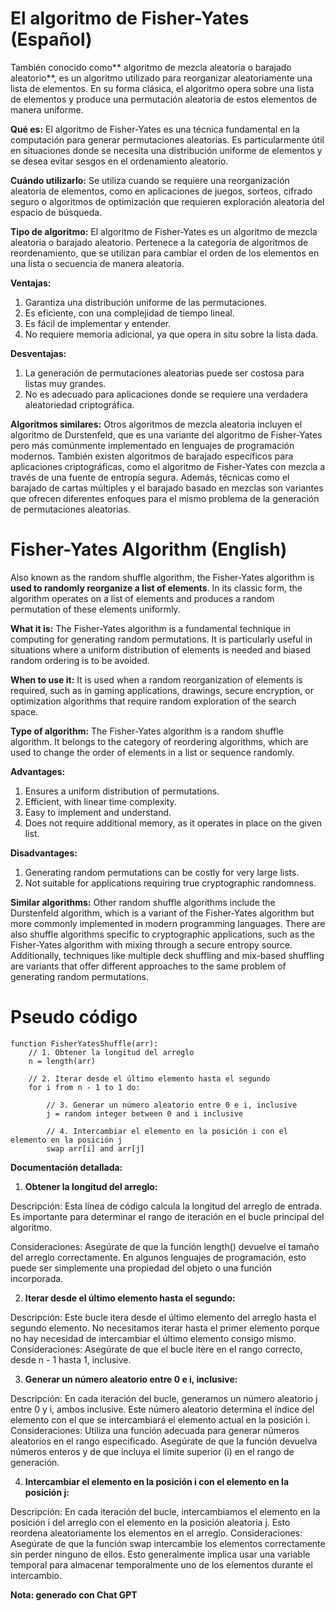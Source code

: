 # El algoritmo de Fisher-Yates (Español)
También conocido como** algoritmo de mezcla aleatoria o barajado aleatorio**, es un algoritmo utilizado para reorganizar aleatoriamente una lista de elementos. En su forma clásica, el algoritmo opera sobre una lista de elementos y produce una permutación aleatoria de estos elementos de manera uniforme.

**Qué es:** El algoritmo de Fisher-Yates es una técnica fundamental en la computación para generar permutaciones aleatorias. Es particularmente útil en situaciones donde se necesita una distribución uniforme de elementos y se desea evitar sesgos en el ordenamiento aleatorio.

**Cuándo utilizarlo:** Se utiliza cuando se requiere una reorganización aleatoria de elementos, como en aplicaciones de juegos, sorteos, cifrado seguro o algoritmos de optimización que requieren exploración aleatoria del espacio de búsqueda.

**Tipo de algoritmo:** El algoritmo de Fisher-Yates es un algoritmo de mezcla aleatoria o barajado aleatorio. Pertenece a la categoría de algoritmos de reordenamiento, que se utilizan para cambiar el orden de los elementos en una lista o secuencia de manera aleatoria.

**Ventajas:**

1. Garantiza una distribución uniforme de las permutaciones.
2. Es eficiente, con una complejidad de tiempo lineal.
3. Es fácil de implementar y entender.
4. No requiere memoria adicional, ya que opera in situ sobre la lista dada.

**Desventajas:**

1. La generación de permutaciones aleatorias puede ser costosa para listas muy grandes.
2. No es adecuado para aplicaciones donde se requiere una verdadera aleatoriedad criptográfica.

**Algoritmos similares:** Otros algoritmos de mezcla aleatoria incluyen el algoritmo de Durstenfeld, que es una variante del algoritmo de Fisher-Yates pero más comúnmente implementado en lenguajes de programación modernos. También existen algoritmos de barajado específicos para aplicaciones criptográficas, como el algoritmo de Fisher-Yates con mezcla a través de una fuente de entropía segura. Además, técnicas como el barajado de cartas múltiples y el barajado basado en mezclas son variantes que ofrecen diferentes enfoques para el mismo problema de la generación de permutaciones aleatorias.



# Fisher-Yates Algorithm (English)
Also known as the random shuffle algorithm, the Fisher-Yates algorithm is **used to randomly reorganize a list of elements**. In its classic form, the algorithm operates on a list of elements and produces a random permutation of these elements uniformly.

**What it is:** The Fisher-Yates algorithm is a fundamental technique in computing for generating random permutations. It is particularly useful in situations where a uniform distribution of elements is needed and biased random ordering is to be avoided.

**When to use it:** It is used when a random reorganization of elements is required, such as in gaming applications, drawings, secure encryption, or optimization algorithms that require random exploration of the search space.

**Type of algorithm:** The Fisher-Yates algorithm is a random shuffle algorithm. It belongs to the category of reordering algorithms, which are used to change the order of elements in a list or sequence randomly.

**Advantages:**

1. Ensures a uniform distribution of permutations.
2. Efficient, with linear time complexity.
3. Easy to implement and understand.
4. Does not require additional memory, as it operates in place on the given list.

**Disadvantages:**

1. Generating random permutations can be costly for very large lists.
2. Not suitable for applications requiring true cryptographic randomness.

**Similar algorithms:** Other random shuffle algorithms include the Durstenfeld algorithm, which is a variant of the Fisher-Yates algorithm but more commonly implemented in modern programming languages. There are also shuffle algorithms specific to cryptographic applications, such as the Fisher-Yates algorithm with mixing through a secure entropy source. Additionally, techniques like multiple deck shuffling and mix-based shuffling are variants that offer different approaches to the same problem of generating random permutations.


# Pseudo código

```
function FisherYatesShuffle(arr):
    // 1. Obtener la longitud del arreglo
    n = length(arr)
    
    // 2. Iterar desde el último elemento hasta el segundo
    for i from n - 1 to 1 do:

        // 3. Generar un número aleatorio entre 0 e i, inclusive
        j = random integer between 0 and i inclusive
        
        // 4. Intercambiar el elemento en la posición i con el elemento en la posición j
        swap arr[i] and arr[j]

```

**Documentación detallada:**

1. **Obtener la longitud del arreglo:**

Descripción: Esta línea de código calcula la longitud del arreglo de entrada. Es importante para determinar el rango de iteración en el bucle principal del algoritmo.

Consideraciones: Asegúrate de que la función length() devuelve el tamaño del arreglo correctamente. En algunos lenguajes de programación, esto puede ser simplemente una propiedad del objeto o una función incorporada.

2. **Iterar desde el último elemento hasta el segundo:**

Descripción: Este bucle itera desde el último elemento del arreglo hasta el segundo elemento. No necesitamos iterar hasta el primer elemento porque no hay necesidad de intercambiar el último elemento consigo mismo.
Consideraciones: Asegúrate de que el bucle itere en el rango correcto, desde n - 1 hasta 1, inclusive.

3. **Generar un número aleatorio entre 0 e i, inclusive:**

Descripción: En cada iteración del bucle, generamos un número aleatorio j entre 0 y i, ambos inclusive. Este número aleatorio determina el índice del elemento con el que se intercambiará el elemento actual en la posición i.
Consideraciones: Utiliza una función adecuada para generar números aleatorios en el rango especificado. Asegúrate de que la función devuelva números enteros y de que incluya el límite superior (i) en el rango de generación.

4. **Intercambiar el elemento en la posición i con el elemento en la posición j:**

Descripción: En cada iteración del bucle, intercambiamos el elemento en la posición i del arreglo con el elemento en la posición aleatoria j. Esto reordena aleatoriamente los elementos en el arreglo.
Consideraciones: Asegúrate de que la función swap intercambie los elementos correctamente sin perder ninguno de ellos. Esto generalmente implica usar una variable temporal para almacenar temporalmente uno de los elementos durante el intercambio.

**Nota: generado con Chat GPT**